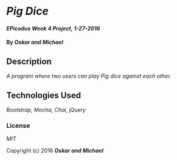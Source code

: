 # _Pig Dice_

#### _EPicodus Week 4 Project, 1-27-2016_

#### By _**Oskar and Michael**_

## Description

_A program where two users can play Pig dice against each other._

## Technologies Used

_Bootstrap, Mocha, Chai, jQuery_

### License

*MIT*

Copyright (c) 2016 **_Oskar and Michael_**

